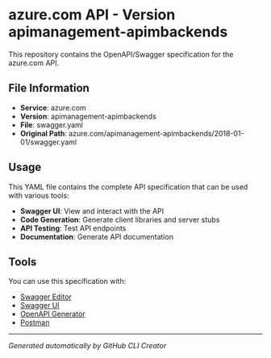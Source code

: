 # azure.com API - Version apimanagement-apimbackends

This repository contains the OpenAPI/Swagger specification for the azure.com API.

## File Information

- **Service**: azure.com
- **Version**: apimanagement-apimbackends
- **File**: swagger.yaml
- **Original Path**: azure.com/apimanagement-apimbackends/2018-01-01/swagger.yaml

## Usage

This YAML file contains the complete API specification that can be used with various tools:

- **Swagger UI**: View and interact with the API
- **Code Generation**: Generate client libraries and server stubs
- **API Testing**: Test API endpoints
- **Documentation**: Generate API documentation

## Tools

You can use this specification with:

- [Swagger Editor](https://editor.swagger.io/)
- [Swagger UI](https://swagger.io/tools/swagger-ui/)
- [OpenAPI Generator](https://openapi-generator.tech/)
- [Postman](https://www.postman.com/)

---

*Generated automatically by GitHub CLI Creator*
